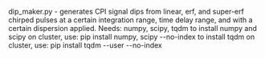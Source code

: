 dip_maker.py - generates CPI signal dips from linear, erf, and super-erf chirped pulses at a certain integration range, time delay range, and with a certain dispersion applied.
Needs: numpy, scipy, tqdm
to install numpy and scipy on cluster, use: pip install numpy, scipy --no-index
to install tqdm on cluster, use: pip install tqdm --user --no-index
